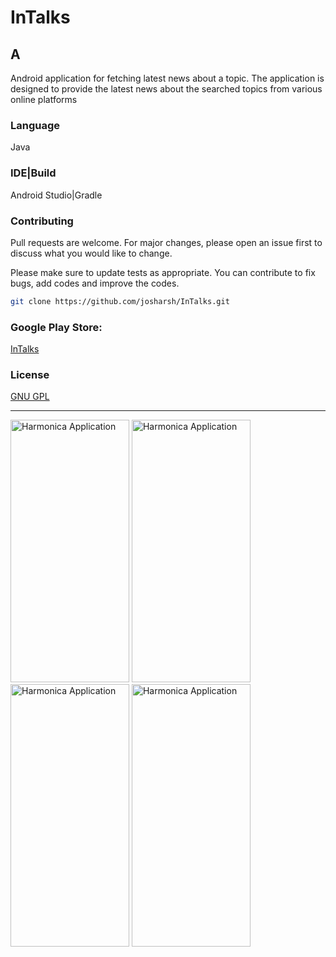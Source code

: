 # InTalks
## A
Android application for fetching latest news about a topic. The application is designed to provide the latest news about the searched topics from various online platforms

### Language
Java

### IDE|Build
Android Studio|Gradle

### Contributing
Pull requests are welcome. For major changes, please open an issue first to discuss what you would like to change.

Please make sure to update tests as appropriate.
You can contribute to fix bugs, add codes and improve the codes.

```bash
git clone https://github.com/josharsh/InTalks.git
```
### Google Play Store:
[InTalks](https://choosealicense.com/licenses/GNU/)

### License
[GNU GPL](https://play.google.com/store/apps/details?id=com.InTalks.android.liveupdates)

<HR>
     <p>
<img src="Resources/1.jpg"
     alt="Harmonica Application"
     height=420 width=190/>
<img src="Resources/2.jpg"
     alt="Harmonica Application"
      height=420 width=190/>   <img src="Resources/3.jpg"
     alt="Harmonica Application"
      height=420 width=190/>  <img src="Resources/4.jpg"
     alt="Harmonica Application"
      height=420 width=190/>
   
